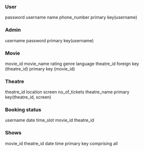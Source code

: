 

### User 

password
username
name
phone_number
primary key(username)

### Admin

username
password
primary key(username)

### Movie

movie_id
movie_name
rating
genre
language
theatre_id
foreign key (theatre_id)
primary key (movie_id)


### Theatre

theatre_id
location
screen
no_of_tickets
theatre_name
primary key(theatre_id, screen)
  
### Booking status

username
date
time_slot
movie_id
theatre_id

  
### Shows

movie_id
theatre_id
date
time
primary key comprising all